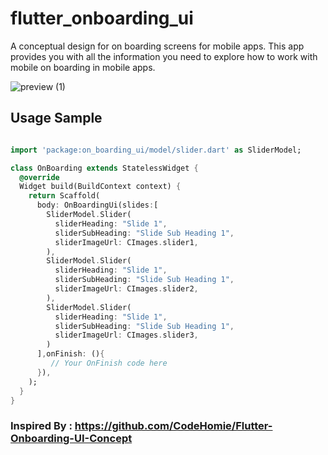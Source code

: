# flutter_onboarding_ui

A conceptual design for on boarding screens for mobile apps. This app provides you with all the information you need to explore how to work with mobile on boarding in mobile apps.

![preview (1)](https://github.com/ishaquehassan/FlutterOnBoardingUIPackage/blob/master/demo.png?raw=true)

## Usage Sample
```dart

import 'package:on_boarding_ui/model/slider.dart' as SliderModel;

class OnBoarding extends StatelessWidget {
  @override
  Widget build(BuildContext context) {
    return Scaffold(
      body: OnBoardingUi(slides:[
        SliderModel.Slider(
          sliderHeading: "Slide 1",
          sliderSubHeading: "Slide Sub Heading 1",
          sliderImageUrl: CImages.slider1,
        ),
        SliderModel.Slider(
          sliderHeading: "Slide 1",
          sliderSubHeading: "Slide Sub Heading 1",
          sliderImageUrl: CImages.slider2,
        ),
        SliderModel.Slider(
          sliderHeading: "Slide 1",
          sliderSubHeading: "Slide Sub Heading 1",
          sliderImageUrl: CImages.slider3,
        )
      ],onFinish: (){
         // Your OnFinish code here
      }),
    );
  }
}

```

### Inspired By : https://github.com/CodeHomie/Flutter-Onboarding-UI-Concept

